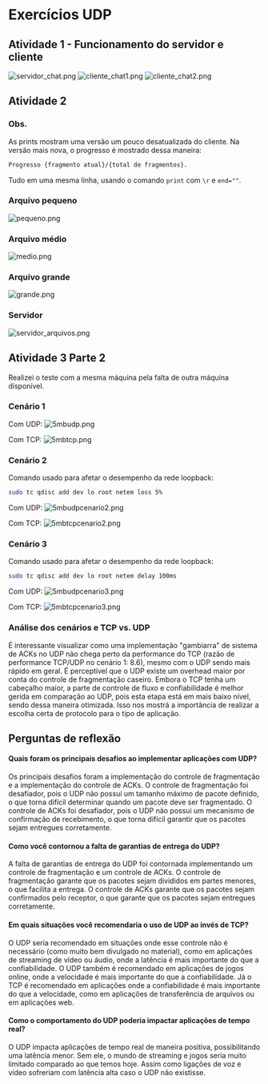 # Exercícios UDP

## Atividade 1 - Funcionamento do servidor e cliente

![servidor_chat.png](img/servidor_chata.png)
![cliente_chat1.png](img/cliente_chat1.png)
![cliente_chat2.png](img/cliente_chat2.png)

## Atividade 2

### Obs.
As prints mostram uma versão um pouco desatualizada do cliente. Na versão mais nova,
o progresso é mostrado dessa maneira:
```bash
Progresso {fragmento atual}/{total de fragmentos}.
```
Tudo em uma mesma linha, usando o comando `print` com `\r` e `end=""`.

### Arquivo pequeno

![pequeno.png](img/pequeno.png)

### Arquivo médio

![medio.png](img/medio.png)

### Arquivo grande

![grande.png](img/grande.png)

### Servidor

![servidor_arquivos.png](img/servidor_arquivos.png)

## Atividade 3 Parte 2

Realizei o teste com a mesma máquina pela falta de outra máquina disponível.

### Cenário 1

Com UDP:
![5mbudp.png](img/5mbudp.png)


Com TCP:
![5mbtcp.png](img/5mbtcp.png)


### Cenário 2

Comando usado para afetar o desempenho da rede loopback:
```bash
sudo tc qdisc add dev lo root netem loss 5%
```

Com UDP:
![5mbudpcenario2.png](img/5mbudpcenario2.png)


Com TCP:
![5mbtcpcenario2.png](img/5mbtcpcenario2.png)

### Cenário 3

Comando usado para afetar o desempenho da rede loopback:
```bash
sudo tc qdisc add dev lo root netem delay 100ms
```

Com UDP:
![5mbudpcenario3.png](img/5mbudpcenario3.png)


Com TCP:
![5mbtcpcenario3.png](img/5mbtcpcenario3.png)


### Análise dos cenários e TCP vs. UDP

É interessante visualizar como uma implementação "gambiarra" de sistema de ACKs no UDP
não chega perto da performance do TCP (razão de performance TCP/UDP no cenário 1: 8.6),
mesmo com o UDP sendo mais rápido em geral.
É perceptível que o UDP existe um overhead maior por conta do controle de fragmentação caseiro.
Embora o TCP tenha um cabeçalho maior, a parte de controle de fluxo e confiabilidade é melhor gerida em comparação ao UDP, pois esta etapa está em mais baixo nível, sendo dessa maneira otimizada.
Isso nos mostrá a importância de realizar a escolha certa de protocolo para o tipo de aplicação.

## Perguntas de reflexão
#### Quais foram os principais desafios ao implementar aplicações com UDP?
Os principais desafios foram a implementação do controle de fragmentação e a implementação do controle de ACKs. O controle de fragmentação foi desafiador, pois o UDP não possui um tamanho máximo de pacote definido, o que torna difícil determinar quando um pacote deve ser fragmentado. O controle de ACKs foi desafiador, pois o UDP não possui um mecanismo de confirmação de recebimento, o que torna difícil garantir que os pacotes sejam entregues corretamente.

#### Como você contornou a falta de garantias de entrega do UDP?
A falta de garantias de entrega do UDP foi contornada implementando um controle de fragmentação e um controle de ACKs. O controle de fragmentação garante que os pacotes sejam divididos em partes menores, o que facilita a entrega. O controle de ACKs garante que os pacotes sejam confirmados pelo receptor, o que garante que os pacotes sejam entregues corretamente.

#### Em quais situações você recomendaria o uso de UDP ao invés de TCP?
O UDP seria recomendado em situações onde esse controle não é necessário (como muito bem divulgado no material), como em aplicações de streaming de vídeo ou áudio, onde a latência é mais importante do que a confiabilidade. O UDP também é recomendado em aplicações de jogos online, onde a velocidade é mais importante do que a confiabilidade. Já o TCP é recomendado em aplicações onde a confiabilidade é mais importante do que a velocidade, como em aplicações de transferência de arquivos ou em aplicações web.

#### Como o comportamento do UDP poderia impactar aplicações de tempo real?
O UDP impacta aplicações de tempo real de maneira positiva, possibilitando uma latência menor. Sem ele, o mundo de streaming e jogos seria muito limitado comparado ao que temos hoje. Assim como ligações de voz e vídeo sofreriam com latência alta caso o UDP não existisse.
